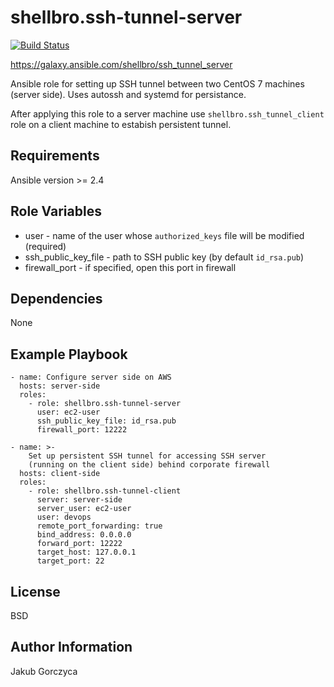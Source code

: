 shellbro.ssh-tunnel-server
==========================

[![Build Status](https://travis-ci.org/shellbro/ansible-role-ssh-tunnel-server.svg?branch=master)](https://travis-ci.org/shellbro/ansible-role-ssh-tunnel-server)

https://galaxy.ansible.com/shellbro/ssh_tunnel_server

Ansible role for setting up SSH tunnel between two CentOS 7 machines (server
side). Uses autossh and systemd for persistance.

After applying this role to a server machine use `shellbro.ssh_tunnel_client`
role on a client machine to estabish persistent tunnel.

Requirements
------------

Ansible version >= 2.4

Role Variables
--------------

* user - name of the user whose `authorized_keys` file will be modified
(required)
* ssh_public_key_file - path to SSH public key (by default `id_rsa.pub`)
* firewall_port - if specified, open this port in firewall

Dependencies
------------

None

Example Playbook
----------------

    - name: Configure server side on AWS
      hosts: server-side
      roles:
        - role: shellbro.ssh-tunnel-server
          user: ec2-user
          ssh_public_key_file: id_rsa.pub
          firewall_port: 12222

    - name: >-
        Set up persistent SSH tunnel for accessing SSH server
        (running on the client side) behind corporate firewall
      hosts: client-side
      roles:
        - role: shellbro.ssh-tunnel-client
          server: server-side
          server_user: ec2-user
          user: devops
          remote_port_forwarding: true
          bind_address: 0.0.0.0
          forward_port: 12222
          target_host: 127.0.0.1
          target_port: 22

License
-------

BSD

Author Information
------------------

Jakub Gorczyca
